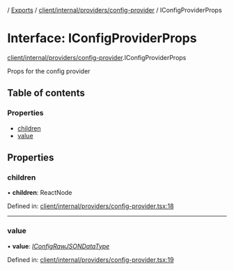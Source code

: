 [](../README.md) / [Exports](../modules.md) / [client/internal/providers/config-provider](../modules/client_internal_providers_config_provider.md) / IConfigProviderProps

# Interface: IConfigProviderProps

[client/internal/providers/config-provider](../modules/client_internal_providers_config_provider.md).IConfigProviderProps

Props for the config provider

## Table of contents

### Properties

- [children](client_internal_providers_config_provider.iconfigproviderprops.md#children)
- [value](client_internal_providers_config_provider.iconfigproviderprops.md#value)

## Properties

### children

• **children**: ReactNode

Defined in: [client/internal/providers/config-provider.tsx:18](https://github.com/onzag/itemize/blob/0e9b128c/client/internal/providers/config-provider.tsx#L18)

___

### value

• **value**: [*IConfigRawJSONDataType*](config.iconfigrawjsondatatype.md)

Defined in: [client/internal/providers/config-provider.tsx:19](https://github.com/onzag/itemize/blob/0e9b128c/client/internal/providers/config-provider.tsx#L19)
